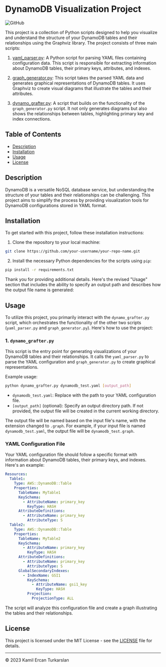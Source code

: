 # DynamoDB Visualization Project

![GitHub](https://github.com/keturk/DynamoGrafter.git)

This project is a collection of Python scripts designed to help you visualize and understand the structure of your DynamoDB tables and their relationships using the Graphviz library. The project consists of three main scripts:

1. [yaml_parser.py](yaml_parser.py): A Python script for parsing YAML files containing configuration data. This script is responsible for extracting information about DynamoDB tables, their primary keys, attributes, and indexes.

2. [graph_generator.py](graph_generator.py): This script takes the parsed YAML data and generates graphical representations of DynamoDB tables. It uses Graphviz to create visual diagrams that illustrate the tables and their attributes.

3. [dynamo_grafter.py](dynamo_grafter.py): A script that builds on the functionality of the `graph_generator.py` script. It not only generates diagrams but also shows the relationships between tables, highlighting primary key and index connections.

## Table of Contents
- [Description](#description)
- [Installation](#installation)
- [Usage](#usage)
- [License](#license)

## Description

DynamoDB is a versatile NoSQL database service, but understanding the structure of your tables and their relationships can be challenging. This project aims to simplify the process by providing visualization tools for DynamoDB configurations stored in YAML format.

## Installation

To get started with this project, follow these installation instructions:

1. Clone the repository to your local machine:

```bash
git clone https://github.com/your-username/your-repo-name.git
```

2. Install the necessary Python dependencies for the scripts using `pip`:

```bash
pip install -r requirements.txt
```

Thank you for providing additional details. Here's the revised "Usage" section that includes the ability to specify an output path and describes how the output file name is generated:

## Usage

To utilize this project, you primarily interact with the `dynamo_grafter.py` script, which orchestrates the functionality of the other two scripts (`yaml_parser.py` and `graph_generator.py`). Here's how to use the project:

### 1. `dynamo_grafter.py`

This script is the entry point for generating visualizations of your DynamoDB tables and their relationships. It calls the `yaml_parser.py` to parse the YAML configuration and `graph_generator.py` to create graphical representations.

Example usage:

```bash
python dynamo_grafter.py dynamodb_test.yaml [output_path]
```

- `dynamodb_test.yaml`: Replace with the path to your YAML configuration file.
- `[output_path]` (optional): Specify an output directory path. If not provided, the output file will be created in the current working directory.

The output file will be named based on the input file's name, with the extension changed to `.graph`. For example, if your input file is named `dynamodb_test.yaml`, the output file will be `dynamodb_test.graph`.

### YAML Configuration File

Your YAML configuration file should follow a specific format with information about DynamoDB tables, their primary keys, and indexes. Here's an example:

```yaml
Resources:
  Table1:
    Type: AWS::DynamoDB::Table
    Properties:
      TableName: MyTable1
      KeySchema:
        - AttributeName: primary_key
          KeyType: HASH
      AttributeDefinitions:
        - AttributeName: primary_key
          AttributeType: S
  Table2:
    Type: AWS::DynamoDB::Table
    Properties:
      TableName: MyTable2
      KeySchema:
        - AttributeName: primary_key
          KeyType: HASH
      AttributeDefinitions:
        - AttributeName: primary_key
          AttributeType: S
      GlobalSecondaryIndexes:
        - IndexName: GSI1
          KeySchema:
            - AttributeName: gsi1_key
              KeyType: HASH
          Projection:
            ProjectionType: ALL
```

The script will analyze this configuration file and create a graph illustrating the tables and their relationships.

## License

This project is licensed under the MIT License - see the [LICENSE](LICENSE) file for details.

---

© 2023 Kamil Ercan Turkarslan
